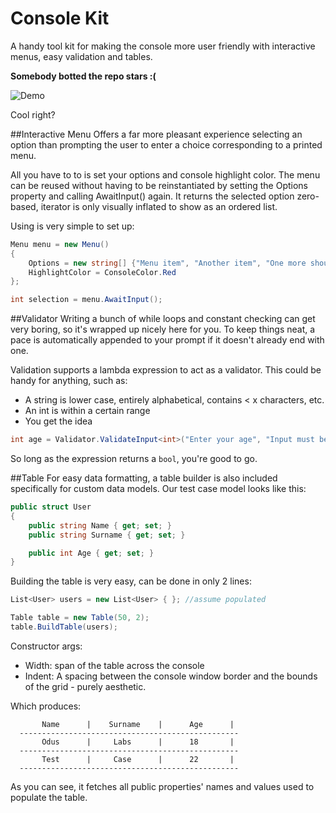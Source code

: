 # Console Kit
A handy tool kit for making the console more user friendly with interactive menus, easy validation and tables.

**Somebody botted the repo stars :(**

![Demo](http://orig08.deviantart.net/f75d/f/2015/365/5/3/2015_12_31_16_26_15_by_oduslabs-d9m6imp.gif)

Cool right?

##Interactive Menu
Offers a far more pleasant experience selecting an option than prompting the user to enter a choice corresponding to a printed menu.

All you have to to is set your options and console highlight color. The menu can be reused without having to be reinstantiated by setting the Options property and calling AwaitInput() again. It returns the selected option zero-based, iterator is only visually inflated to show as an ordered list.

Using is very simple to set up:
```C#
Menu menu = new Menu()
{
    Options = new string[] {"Menu item", "Another item", "One more should do it"},
    HighlightColor = ConsoleColor.Red
};

int selection = menu.AwaitInput();
```
##Validator
Writing a bunch of while loops and constant checking can get very boring, so it's wrapped up nicely here for you. To keep things neat, a pace is automatically appended to your prompt if it doesn't already end with one.

Validation supports a lambda expression to act as a validator. This could be handy for anything, such as:
- A string is lower case, entirely alphabetical, contains < x characters, etc.
- An int is within a certain range
- You get the idea

```C#
int age = Validator.ValidateInput<int>("Enter your age", "Input must be a number", (i) => i > 18);
```

So long as the expression returns a `bool`, you're good to go.

##Table
For easy data formatting, a table builder is also included specifically for custom data models. Our test case model looks like this:
```C#
public struct User
{
    public string Name { get; set; }
    public string Surname { get; set; }

    public int Age { get; set; }
}
```

Building the table is very easy, can be done in only 2 lines:
```C#
List<User> users = new List<User> { }; //assume populated

Table table = new Table(50, 2);
table.BuildTable(users);
```

Constructor args:
- Width: span of the table across the console
- Indent: A spacing between the console window border and the bounds of the grid - purely aesthetic.

Which produces:
```
       Name      |    Surname    |      Age      |
  -------------------------------------------------
       Odus      |     Labs      |      18       |
  -------------------------------------------------
       Test      |     Case      |      22       |
  -------------------------------------------------
```

As you can see, it fetches all public properties' names and values used to populate the table.
